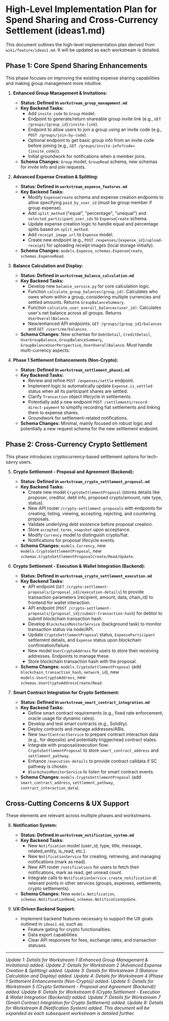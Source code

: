 # High-Level Implementation Plan for Spend Sharing and Cross-Currency Settlement (ideas1.md)

This document outlines the high-level implementation plan derived from `wiki/feature/ideas1.md`. It will be updated as each workstream is detailed.

## Phase 1: Core Spend Sharing Enhancements

This phase focuses on improving the existing expense sharing capabilities and making group management more intuitive.

1.  **Enhanced Group Management & Invitations:**
    *   **Status: Defined in `workstream_group_management.md`**
    *   **Key Backend Tasks:**
        *   Add `invite_code` to `Group` model.
        *   Endpoint to generate/return shareable group invite link (e.g., `GET /groups/{group_id}/invite-link`).
        *   Endpoint to allow users to join a group using an invite code (e.g., `POST /groups/join-by-code`).
        *   Optional endpoint to get basic group info from an invite code before joining (e.g., `GET /groups/invite-info?code={invite_code}`).
        *   Initial groundwork for notifications when a member joins.
    *   **Schema Changes:** `Group` model, `GroupRead` schema, new schemas for invite info and join requests.

2.  **Advanced Expense Creation & Splitting:**
    *   **Status: Defined in `workstream_expense_features.md`**
    *   **Key Backend Tasks:**
        *   Modify `ExpenseCreate` schema and expense creation endpoints to allow specifying `paid_by_user_id` (must be group member if group expense).
        *   Add `split_method` ("equal", "percentage", "unequal") and `selected_participant_user_ids` to `ExpenseCreate` schema.
        *   Update expense creation logic to handle equal and percentage splits based on `split_method`.
        *   Add `receipt_image_url` to `Expense` model.
        *   Create new endpoint (e.g., `POST /expenses/{expense_id}/upload-receipt`) for uploading receipt images (local storage initially).
    *   **Schema Changes:** `models.Expense`, `schemas.ExpenseCreate`, `schemas.ExpenseRead`.

3.  **Balance Calculation and Display:**
    *   **Status: Defined in `workstream_balance_calculation.md`**
    *   **Key Backend Tasks:**
        *   Develop new `balance_service.py` for core calculation logic.
        *   Function `calculate_group_balances(group_id)`: Calculates who owes whom within a group, considering multiple currencies and settled amounts. Returns `GroupBalanceSummary`.
        *   Function `calculate_user_overall_balances(user_id)`: Calculates user's net balance across all groups. Returns `UserOverallBalance`.
        *   New/enhanced API endpoints: `GET /groups/{group_id}/balances` and `GET /users/me/balances`.
    *   **Schema Changes:** New schemas for `DebtDetail`, `CreditDetail`, `UserGroupBalance`, `GroupBalanceSummary`, `GroupBalanceUserPerspective`, `UserOverallBalance`. Must handle multi-currency aspects.

4.  **Phase 1 Settlement Enhancements (Non-Crypto):**
    *   **Status: Defined in `workstream_settlement_phase1.md`**
    *   **Key Backend Tasks:**
        *   Review and refine `POST /expenses/settle` endpoint.
        *   Implement logic to automatically update `Expense.is_settled` status when all its participant shares are settled.
        *   Clarify `Transaction` object lifecycle in settlements.
        *   Potentially add a new endpoint `POST /settlements/record-direct-payment` to simplify recording fiat settlements and linking them to expense shares.
        *   Groundwork for settlement-related notifications.
    *   **Schema Changes:** Minimal, mainly focused on robust logic and potentially a new request schema for the new settlement endpoint.

## Phase 2: Cross-Currency Crypto Settlement

This phase introduces cryptocurrency-based settlement options for tech-savvy users.

5.  **Crypto Settlement - Proposal and Agreement (Backend):**
    *   **Status: Defined in `workstream_crypto_settlement_proposal.md`**
    *   **Key Backend Tasks:**
        *   Create new model `CryptoSettlementProposal` (stores details like proposer, creditor, debt info, proposed crypto/amount, rate type, status).
        *   New API router `/crypto-settlement-proposals` with endpoints for creating, listing, viewing, accepting, rejecting, and countering proposals.
        *   Validate underlying debt existence before proposal creation.
        *   Store `accepted_terms_snapshot` upon acceptance.
        *   Modify `Currency` model to distinguish crypto/fiat.
        *   Notifications for proposal lifecycle events.
    *   **Schema Changes:** `models.Currency`, new `models.CryptoSettlementProposal`, new `schemas.CryptoSettlementProposalCreate/Read/Update`.

6.  **Crypto Settlement - Execution & Wallet Integration (Backend):**
    *   **Status: Defined in `workstream_crypto_settlement_execution.md`**
    *   **Key Backend Tasks:**
        *   API endpoint (`GET /crypto-settlement-proposals/{proposal_id}/execution-details`) to provide transaction parameters (recipient, amount, data, chain_id) to frontend for wallet interaction.
        *   API endpoint (`POST /crypto-settlement-proposals/{proposal_id}/submit-transaction-hash`) for debtor to submit blockchain transaction hash.
        *   Develop `BlockchainMonitorService` (background task) to monitor transaction status via node/API.
        *   Update `CryptoSettlementProposal` status, `ExpenseParticipant` settlement details, and `Expense` status upon blockchain confirmation/failure.
        *   New model `UserCryptoAddress` for users to store their receiving addresses. Endpoints to manage these.
        *   Store blockchain transaction hash with the proposal.
    *   **Schema Changes:** `models.CryptoSettlementProposal` (add `blockchain_transaction_hash`, `network_id`), new `models.UserCryptoAddress`, new `schemas.UserCryptoAddressCreate/Read`.

7.  **Smart Contract Integration for Crypto Settlement:**
    *   **Status: Defined in `workstream_smart_contract_integration.md`**
    *   **Key Backend Tasks:**
        *   Define smart contract requirements (e.g., fixed rate enforcement, oracle usage for dynamic rates).
        *   Develop and test smart contracts (e.g., Solidity).
        *   Deploy contracts and manage addresses/ABIs.
        *   New `SmartContractService` to prepare contract interaction data (e.g., for deposits) and potentially trigger/read contract states.
        *   Integrate with proposal/execution flow: `CryptoSettlementProposal` to store `smart_contract_address` and `settlement_pathway`.
        *   Enhance `/execution-details` to provide contract calldata if SC pathway is chosen.
        *   `BlockchainMonitorService` to listen for smart contract events.
    *   **Schema Changes:** `models.CryptoSettlementProposal` (add `smart_contract_address`, `settlement_pathway`, `contract_interaction_data`).

## Cross-Cutting Concerns & UX Support

These elements are relevant across multiple phases and workstreams.

8.  **Notification System:**
    *   **Status: Defined in `workstream_notification_system.md`**
    *   **Key Backend Tasks:**
        *   New `Notification` model (user_id, type, title, message, related_entity, is_read, etc.).
        *   New `NotificationService` for creating, retrieving, and managing notifications (mark as read).
        *   New API router `/notifications` for users to fetch their notifications, mark as read, get unread count.
        *   Integrate calls to `NotificationService.create_notification` at relevant points in other services (groups, expenses, settlements, crypto settlements).
    *   **Schema Changes:** New `models.Notification`, `schemas.NotificationRead`, `schemas.NotificationUpdate`.

9.  **UX-Driven Backend Support:**
    *   Implement backend features necessary to support the UX goals outlined in `ideas1.md`, such as:
        *   Feature gating for crypto functionalities.
        *   Data export capabilities.
        *   Clear API responses for fees, exchange rates, and transaction statuses.

---
*Update 1: Details for Workstream 1 (Enhanced Group Management & Invitations) added.*
*Update 2: Details for Workstream 2 (Advanced Expense Creation & Splitting) added.*
*Update 3: Details for Workstream 3 (Balance Calculation and Display) added.*
*Update 4: Details for Workstream 4 (Phase 1 Settlement Enhancements (Non-Crypto)) added.*
*Update 5: Details for Workstream 5 (Crypto Settlement - Proposal and Agreement (Backend)) added.*
*Update 6: Details for Workstream 6 (Crypto Settlement - Execution & Wallet Integration (Backend)) added.*
*Update 7: Details for Workstream 7 (Smart Contract Integration for Crypto Settlement) added.*
*Update 8: Details for Workstream 8 (Notification System) added.*
*This document will be expanded as each subsequent workstream is detailed further.*
